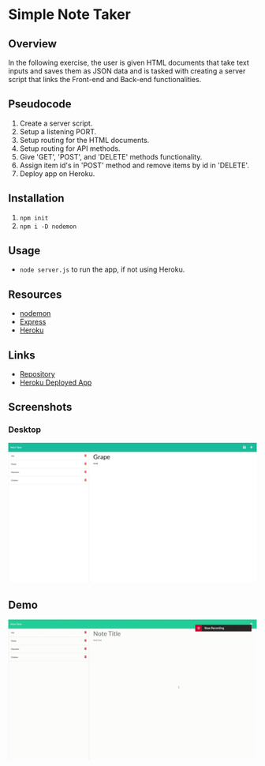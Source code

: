 # Simple Note Taker

## Overview
In the following exercise, the user is given HTML documents that take text inputs and saves them as JSON data and is tasked with creating a server script that links the Front-end and Back-end functionalities. 

## Pseudocode
1. Create a server script.
2. Setup a listening PORT.
3. Setup routing for the HTML documents.
4. Setup routing for API methods.
5. Give 'GET', 'POST', and 'DELETE' methods functionality.
6. Assign item id's in 'POST' method and remove items by id in 'DELETE'.
7. Deploy app on Heroku.

## Installation
1. ```npm init```
2. ```npm i -D nodemon```

## Usage
- ```node server.js``` to run the app, if not using Heroku.

## Resources
- [nodemon](https://www.npmjs.com/package/nodemon)
- [Express](https://www.tutorialspoint.com/expressjs/index.htm)
- [Heroku](https://www.heroku.com/home)

## Links
- [Repository](https://github.com/huirayj/note-taker)
- [Heroku Deployed App](https://note-taker-huirayj.herokuapp.com/)

## Screenshots
### Desktop
![Note Taker Desktop](./public/assets/screenshots/note-taker-desktop.png)

## Demo
![Note Taker Demo](./public/assets/demo/note-taker-demo.gif)
